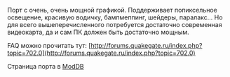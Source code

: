 Порт с очень, очень мощной графикой. Поддерживает попиксельное освещение, красивую водичку, бампмеппинг, шейдеры, паралакс... Но для всего вышеперечисленного потребуется достаточно современная видеокарта, да и сам ПК должен быть достаточно мощным.

FAQ можно прочитать тут: [http://forums.quakegate.ru/index.php?topic=702.0](http://forums.quakegate.ru/index.php?topic=702.0)

Страница порта в [ModDB](http://www.moddb.com/mods/berserkerquake2/downloads/berserkerquake2-136-full)